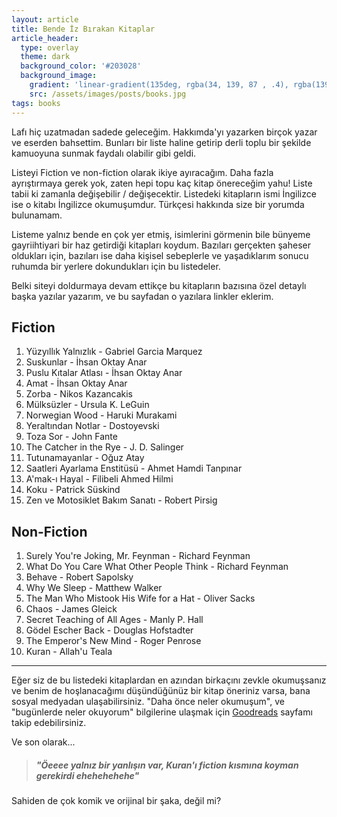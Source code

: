 ```yaml
---
layout: article
title: Bende İz Bırakan Kitaplar
article_header:
  type: overlay
  theme: dark
  background_color: '#203028'
  background_image:
    gradient: 'linear-gradient(135deg, rgba(34, 139, 87 , .4), rgba(139, 34, 139, .4))'
    src: /assets/images/posts/books.jpg
tags: books
---
```


Lafı hiç uzatmadan sadede geleceğim. Hakkımda'yı yazarken birçok yazar ve eserden bahsettim. Bunları bir liste haline getirip derli toplu bir şekilde kamuoyuna sunmak faydalı olabilir gibi geldi.

<!--more-->

Listeyi Fiction ve non-fiction olarak ikiye ayıracağım. Daha fazla ayrıştırmaya gerek yok, zaten hepi topu kaç kitap önereceğim yahu! Liste tabii ki zamanla değişebilir / değişecektir. Listedeki kitapların ismi İngilizce ise o kitabı İngilizce okumuşumdur. Türkçesi hakkında size bir yorumda bulunamam.

Listeme yalnız bende en çok yer etmiş, isimlerini görmenin bile bünyeme gayriihtiyari bir haz getirdiği kitapları koydum. Bazıları gerçekten şaheser oldukları için, bazıları ise daha kişisel sebeplerle ve yaşadıklarım sonucu ruhumda bir yerlere dokundukları için bu listedeler.

Belki siteyi doldurmaya devam ettikçe bu kitapların bazısına özel detaylı başka yazılar yazarım, ve bu sayfadan o yazılara linkler eklerim.

## Fiction
1. Yüzyıllık Yalnızlık - Gabriel Garcia Marquez
2. Suskunlar - İhsan Oktay Anar
3. Puslu Kıtalar Atlası - İhsan Oktay Anar
4. Amat - İhsan Oktay Anar
5. Zorba - Nikos Kazancakis
6. Mülksüzler - Ursula K. LeGuin
7. Norwegian Wood - Haruki Murakami
8. Yeraltından Notlar - Dostoyevski
9. Toza Sor - John Fante
10. The Catcher in the Rye - J. D. Salinger
11. Tutunamayanlar - Oğuz Atay
12. Saatleri Ayarlama Enstitüsü - Ahmet Hamdi Tanpınar
13. A'mak-ı Hayal - Filibeli Ahmed Hilmi
14. Koku - Patrick Süskind
15. Zen ve Motosiklet Bakım Sanatı - Robert Pirsig


## Non-Fiction
1. Surely You're Joking, Mr. Feynman - Richard Feynman
2. What Do You Care What Other People Think - Richard Feynman
3. Behave - Robert Sapolsky
4. Why We Sleep - Matthew Walker
5. The Man Who Mistook His Wife for a Hat - Oliver Sacks
6. Chaos - James Gleick
7. Secret Teaching of All Ages - Manly P. Hall
8. Gödel Escher Back - Douglas Hofstadter
9. The Emperor's New Mind - Roger Penrose
10. Kuran - Allah'u Teala

----

Eğer siz de bu listedeki kitaplardan en azından birkaçını zevkle okumuşsanız ve benim de hoşlanacağımı düşündüğünüz bir kitap öneriniz varsa, bana sosyal medyadan ulaşabilirsiniz. "Daha önce neler okumuşum", ve "bugünlerde neler okuyorum" bilgilerine ulaşmak için
[Goodreads](https://www.goodreads.com/user/show/38006745-alican-buyukcakir) sayfamı takip edebilirsiniz.

Ve son olarak...

> ##### "Öeeee yalnız bir yanlışın var, Kuran'ı fiction kısmına koyman gerekirdi ehehehehehe"

Sahiden de çok komik ve orijinal bir şaka, değil mi?
